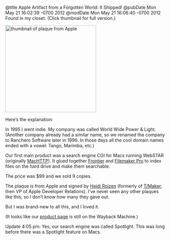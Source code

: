 @title Apple Artifact from a Forgotten World: It Shipped!
@pubDate Mon May 21 16:02:39 -0700 2012
@modDate Mon May 21 16:06:40 -0700 2012
Found in my closet. (Click thumbnail for full version.)

<a href="/images/spotlight_plaque.png"><img src="/images/spotlight_plaque_thumb.png" alt="thumbnail of plaque from Apple" height="273" width="286" /></a>

Here’s the explanation:

In 1995 I went indie. My company was called World Wide Power & Light. (Another company already  had a similar name, so we renamed the company to Ranchero Software later in 1996. In those days all the cool domain names ended with a vowel: Tango, Marimba, etc.)

Our first main product was a search engine CGI for Macs running WebSTAR (originally <a href="http://en.wikipedia.org/wiki/MacHTTP">MacHTTP</a>). It glued together <a href="http://frontiernews.wordpress.com/">Frontier</a> and <a href="http://www.filemaker.com/">Filemaker Pro</a> to index files on the hard drive and make them searchable.

The price was $99 and we sold 9 copies.

The plaque is from Apple and signed by <a href="http://en.wikipedia.org/wiki/Heidi_Roizen">Heidi Roizen</a> (formerly of <a href="http://en.wikipedia.org/wiki/T/Maker">T/Maker</a>; then VP of Apple Developer Relations). I’ve never seen any other plaques like this, so I don’t know how many they gave out.

But I was brand-new to all this, and I loved it.

(It looks like our <a href="http://web.archive.org/web/19991021212201/http://www.ranchero.com/spotlight/">product page</a> is still on the Wayback Machine.)

Update 4:05 pm: Yes, our search engine was called Spotlight. This was long before there was a Spotlight feature on Macs.
